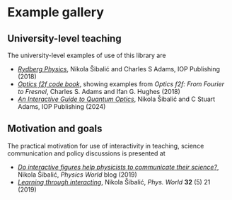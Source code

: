 # Example gallery

## University-level teaching

The university-level examples of use of this library are

- [*Rydberg Physics*](https://iopscience.iop.org/book/mono/978-0-7503-1635-4/chapter/bk978-0-7503-1635-4ch1), Nikola Šibalić and Charles S Adams, IOP Publishing (2018)
- [*Optics f2f code book*](https://opticsf2f.github.io/Opticsf2f_CodeBook/), showing
examples from *Optics f2f: From Fourier to Fresnel*, Charles S. Adams and Ifan G. Hughes (2018)
- [*An Interactive Guide to Quantum Optics*](https://blackwells.co.uk/bookshop/product/An-Interactive-Guide-to-Quantum-Optics-by-Nikola-Sibalic-author-Charles-S-Adams-author/9780750326278), Nikola Šibalić and C Stuart Adams, IOP Publishing (2024)


## Motivation and goals

The practical motivation for use of interactivity in teaching, science communication
and policy discussions is presented at

- [*Do interactive figures help physicists to communicate their science?*](https://physicsworld.com/a/do-interactive-figures-help-physicists-to-communicate-their-science/), Nikola Šibalić, *Physics World* blog (2019) 
- [*Learning through interacting*](https://iopscience.iop.org/article/10.1088/2058-7058/32/5/22/meta), Nikola Šibalić, *Phys. World* **32** (5) 21 (2019)
